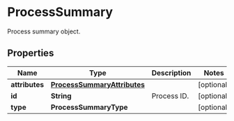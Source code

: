 # ProcessSummary

Process summary object.

## Properties

| Name           | Type                                                        | Description | Notes      |
| -------------- | ----------------------------------------------------------- | ----------- | ---------- |
| **attributes** | [**ProcessSummaryAttributes**](ProcessSummaryAttributes.md) |             | [optional] |
| **id**         | **String**                                                  | Process ID. | [optional] |
| **type**       | **ProcessSummaryType**                                      |             | [optional] |
